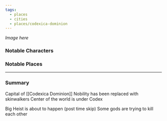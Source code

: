 ```yaml
---
tags:
  - places
  - cities
  - places/codexica-dominion
---
```

*Image here*

### Notable Characters


### Notable Places


___
### Summary
Capital of [[Codexica Dominion]]
Nobility has been replaced with skinwalkers
Center of the world is under Codex

Big Heist is about to happen (post time skip)
Some gods are trying to kill each other